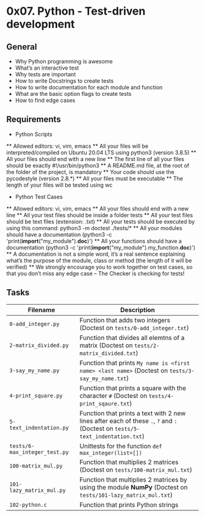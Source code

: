 # 0x07. Python - Test-driven development

## General
* Why Python programming is awesome
* What’s an interactive test
* Why tests are important
* How to write Docstrings to create tests
* How to write documentation for each module and function
* What are the basic option flags to create tests
* How to find edge cases

## Requirements
* Python Scripts

** Allowed editors: vi, vim, emacs
** All your files will be interpreted/compiled on Ubuntu 20.04 LTS using python3 (version 3.8.5)
** All your files should end with a new line
** The first line of all your files should be exactly #!/usr/bin/python3
** A README.md file, at the root of the folder of the project, is mandatory
** Your code should use the pycodestyle (version 2.8.*)
** All your files must be executable
** The length of your files will be tested using wc

* Python Test Cases

** Allowed editors: vi, vim, emacs
** All your files should end with a new line
** All your test files should be inside a folder tests
** All your test files should be text files (extension: .txt)
** All your tests should be executed by using this command: python3 -m doctest ./tests/*
** All your modules should have a documentation (python3 -c 'print(__import__("my_module").__doc__)')
** All your functions should have a documentation (python3 -c 'print(__import__("my_module").my_function.__doc__)')
** A documentation is not a simple word, it’s a real sentence explaining what’s the purpose of the module, class or method (the length of it will be verified)
** We strongly encourage you to work together on test cases, so that you don’t miss any edge case – The Checker is checking for tests!

## Tasks
| Filename | Description |
| -------- | ----------- |
| `0-add_integer.py` | Function that adds two integers (Doctest on `tests/0-add_integer.txt`) |
| `2-matrix_divided.py` | Function that divides all elemtns of a matrix (Doctest on `tests/2-matrix_divided.txt`) |
| `3-say_my_name.py` | Function that prints `My name is <first name> <last name>` (Doctest on `tests/3-say_my_name.txt`) |
| `4-print_square.py` | Function that prints a square with the character `#` (Doctest on `tests/4-print_sqaure.txt`) |
| `5-text_indentation.py` | Function that prints a text with 2 new lines after each of these `.`, `?` and `:` (Doctest on `tests/5-text_indentation.txt`) |
| `tests/6-max_integer_test.py` | Unittests for the function `def max_integer(list=[])` |
| `100-matrix_mul.py` | Function that multiplies 2 matrices (Doctest on `tests/100-matrix_mul.txt`) |
| `101-lazy_matrix_mul.py` | Function that multiplies 2 matrices by using the module **NumPy** (Doctest on `tests/101-lazy_matrix_mul.txt`) |
| `102-python.c` | Function that prints Python strings |
